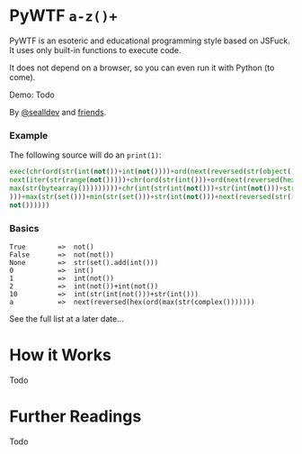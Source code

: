 # PyWTF `a-z()+`

PyWTF is an esoteric and educational programming style based on JSFuck. It uses only built-in functions to execute code.

It does not depend on a browser, so you can even run it with Python (to come).

Demo: Todo

By [@sealldev](https://twitter.com/sealldev) and [friends](https://github.com/sealldeveloper/pywtf/graphs/contributors).

### Example

The following source will do an `print(1)`:

```python
exec(chr(ord(str(int(not())+int(not())))+ord(next(reversed(str(object())))))+
next(iter(str(range(not()))))+chr(ord(str(int()))+ord(next(reversed(hex(ord(
max(str(bytearray()))))))))+chr(int(str(int(not()))+str(int(not()))+str(int()
)))+max(str(set()))+min(str(set()))+str(int(not()))+next(reversed(str(range(
not())))))
```

### Basics

    True        =>  not()
    False       =>  not(not())
    None        =>  str(set().add(int()))
    0           =>  int()
    1           =>  int(not())
    2           =>  int(not())+int(not())
    10          =>  int(str(int(not()))+str(int()))
    a           =>  next(reversed(hex(ord(max(str(complex()))))))

See the full list at a later date...  

# How it Works

Todo

# Further Readings

Todo
